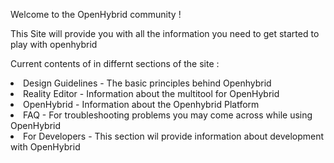 Welcome to the OpenHybrid community !

This Site will provide you with all the information you need to get started to play with openhybrid

Current contents of in differnt sections of the site :<br>
<li>Design Guidelines - The basic principles behind Openhybrid</li>
<li>Reality Editor    - Information about the multitool for OpenHybrid </li>
<li>OpenHybrid        - Information about the Openhybrid Platform </li>
<li>FAQ               - For troubleshooting problems you may come across while using OpenHybrid</li>
<li>For Developers    - This section wil provide information about development with OpenHybrid</li>
